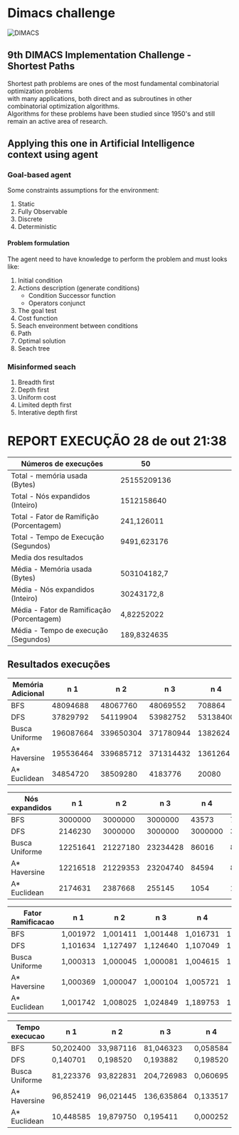 # Dimacs challenge

![DIMACS](http://www.diag.uniroma1.it/challenge9/images/dimacs_logo.gif)

## 9th DIMACS Implementation Challenge - Shortest Paths

<p>
    Shortest path problems are ones of the most fundamental combinatorial optimization problems </br>with many applications, both direct and as subroutines in other combinatorial optimization algorithms. </br>Algorithms for these problems have been studied since 1950's and still remain an active area of research. 
</p>

## Applying this one in Artificial Intelligence context using agent

### Goal-based agent

Some constraints assumptions for the environment:

1. Static
2. Fully Observable
3. Discrete
4. Deterministic

#### Problem formulation

The agent need to have knowledge to perform the problem and must looks like:

1. Initial condition
2. Actions description (generate conditions)
    - Condition Successor function
    - Operators conjunct
3. The goal test
4. Cost function
5. Seach enveironment between conditions
6. Path
7. Optimal solution
8. Seach tree

### Misinformed seach

1. Breadth first
2. Depth first
3. Uniform cost
4. Limited depth first
5. Interative depth first

# REPORT EXECUÇÃO 28 de out 21:38
| Números de execuções                       | 50          |   |   |   |   |   |   |   |   |
|--------------------------------------------|-------------|---|---|---|---|---|---|---|---|
| Total - memória usada (Bytes)              | 25155209136 |   |   |   |   |   |   |   |   |
| Total - Nós expandidos (Inteiro)           | 1512158640  |   |   |   |   |   |   |   |   |
| Total - Fator de Ramifição (Porcentagem)   | 241,126011  |   |   |   |   |   |   |   |   |
| Total - Tempo de Execução (Segundos)       | 9491,623176 |   |   |   |   |   |   |   |   |
| Media dos resultados                       |             |   |   |   |   |   |   |   |   |
| Média - Memória usada (Bytes)              | 503104182,7 |   |   |   |   |   |   |   |   |
| Média - Nós expandidos (Inteiro)           | 30243172,8  |   |   |   |   |   |   |   |   |
| Média - Fator de Ramificação (Porcentagem) | 4,82252022  |   |   |   |   |   |   |   |   |
| Média - Tempo de execução (Segundos)       | 189,8324635 |   |   |   |   |   |   |   |   |


## Resultados execuções


| Memória Adicional | n 1       | n 2       | n 3       | n 4      | n 5      | n 6       | n 7      | n 8       | n 9       | n 10      | n 11      | n 12      | n 13      | n 14      | n 15      | n 16      | n 17     | n 18      | n 19      | n 20      | n 21     | n 22      | n 23      | n 24      | n 25     | n 26     | n 27      | n 28      | n 29      | n 30     | n 31      | n 32      | n 33     | n 34      | n 35      | n 36      | n 37      | n 38      | n 39      | n 40      | n 41      | n 42      | n 43      | n 44     | n 45      | n 46     | n 47      |
|-------------------|-----------|-----------|-----------|----------|----------|-----------|----------|-----------|-----------|-----------|-----------|-----------|-----------|-----------|-----------|-----------|----------|-----------|-----------|-----------|----------|-----------|-----------|-----------|----------|----------|-----------|-----------|-----------|----------|-----------|-----------|----------|-----------|-----------|-----------|-----------|-----------|-----------|-----------|-----------|-----------|-----------|----------|-----------|----------|-----------|
| BFS               |  48094688 |  48067760 |  48069552 |   708864 | 12483712 |  48105312 | 48079920 |  48038000 |  48083248 |  48082016 |  48052352 |  48084976 |  48053360 |  48100608 |  48106672 |  48072448 | 18213504 |  48085840 |  48039744 |  48083856 | 48057216 |  48049616 |  48098320 |  48092128 | 48110976 | 19020192 |  48108256 |  48084768 |  48047136 | 31125136 |  48076864 |  48066960 | 48071392 |  48097984 |  48100992 |  48114544 |  48098912 |  48075824 |  48049200 |  48100144 |  48039280 |  48052688 |  48072432 | 48067568 |  48053664 | 35734512 |  48053360 |
| DFS               |  37829792 |  54119904 |  53982752 | 53138400 | 53377824 |  53076352 | 53163296 |  54791360 |  53109648 |  54121728 |  53038464 |  54087536 |  53808944 |  25776688 |  54116688 |  53998000 | 52058496 |  53118368 |  54671392 |  53976880 | 54468640 |  53319328 |  52258640 |  53952912 | 53328880 | 53130160 |  52794288 |  54565680 |  54751376 | 53280640 |  53099456 |  18083168 | 54296032 |  52268160 |  54119968 |  31993056 |  53334352 |  54338304 |  54112464 |  52175168 |  31005568 |  52784304 |  53145472 | 54473552 |  53222768 | 53172288 |  54034640 |
| Busca Uniforme    | 196087664 | 339650304 | 371780944 |  1382624 | 13115520 | 364900480 | 93624240 | 273148112 | 300221200 | 262863088 | 191707584 | 346783856 | 204218080 | 289831872 | 305693248 | 101461920 | 15459680 | 258092960 | 109707520 | 346462656 | 59577104 | 195723136 | 102405104 | 366301200 | 62838864 | 21858688 | 326267280 | 255768672 | 242004336 | 33190848 | 250293616 | 214049680 | 64544016 | 210571872 | 151988192 | 188695968 | 214428704 | 110176240 | 151062784 | 186210512 | 302520128 | 203320016 | 368441168 | 51972784 | 315682704 | 29864480 | 237148688 |
| A* Haversine      | 195536464 | 339685712 | 371314432 |  1361264 | 13032976 | 364921904 | 93690352 | 272521824 | 298719136 | 263032336 | 192645280 | 346930080 | 205901216 | 289393520 | 305381088 | 101546704 | 15452448 | 258229296 | 109630048 | 346174096 | 59263760 | 197119792 | 101961632 | 367972112 | 61911024 | 21725568 | 326180896 | 256758400 | 242241408 | 33136992 | 250313712 | 213729296 | 64989760 | 208375824 | 152893984 | 187952512 | 214132704 | 112647344 | 149372688 | 185386432 | 301015344 | 203098672 | 367432176 | 52217808 | 315616496 | 29621728 | 237177232 |
| A* Euclidean      |  34854720 |  38509280 |   4183776 |    20080 |  2627920 |   6420432 | 13752832 | 101152496 |  25839584 |  20106896 |  54336208 |  20129936 |  73852432 |  54528464 |   2332544 |  13589200 |  3336560 |  29003616 |  38875024 |  12767120 |  9414512 |  34228752 |   2919888 |  94429040 |  3522384 |  4137040 |  28099072 |   5263728 |  37990288 |  3305072 |  50968416 |  28049952 |  1478928 |  11281888 |  21309952 |   7386064 |  31020368 |  23882208 |  55245312 |   5939936 |  79976704 |  47684416 |  29227008 |  7202192 | 126730288 |  1512816 |  65788944 |

| Nós expandidos | n 1      | n 2      | n 3      | n 4     | n 5     | n 6      | n 7     | n 8      | n 9      | n 10     | n 11     | n 12     | n 13     | n 14     | n 15     | n 16    | n 17    | n 18     | n 19    | n 20     | n 21    | n 22     | n 23    | n 24     | n 25    | n 26    | n 27     | n 28     | n 29     | n 30    | n 31     | n 32     | n 33    | n 34     | n 35    | n 36     | n 37     | n 38    | n 39    | n 40     | n 41     | n 42     | n 43     | n 44    | n 45     | n 46    | n 47     |
|----------------|----------|----------|----------|---------|---------|----------|---------|----------|----------|----------|----------|----------|----------|----------|----------|---------|---------|----------|---------|----------|---------|----------|---------|----------|---------|---------|----------|----------|----------|---------|----------|----------|---------|----------|---------|----------|----------|---------|---------|----------|----------|----------|----------|---------|----------|---------|----------|
| BFS            |  3000000 |  3000000 |  3000000 |   43573 |  778106 |  3000000 | 3000000 |  3000000 |  3000000 |  3000000 |  3000000 |  3000000 |  3000000 |  3000000 |  3000000 | 3000000 | 1136020 |  3000000 | 3000000 |  3000000 | 3000000 |  3000000 | 3000000 |  3000000 | 3000000 | 1185691 |  3000000 |  3000000 |  3000000 | 1941842 |  3000000 |  3000000 | 3000000 |  3000000 | 3000000 |  3000000 |  3000000 | 3000000 | 3000000 |  3000000 |  3000000 |  3000000 |  3000000 | 3000000 |  3000000 | 2228579 |  3000000 |
| DFS            |  2146230 |  3000000 |  3000000 | 3000000 | 3000000 |  3000000 | 3000000 |  3000000 |  3000000 |  3000000 |  3000000 |  3000000 |  3000000 |  1416439 |  3000000 | 3000000 | 3000000 |  3000000 | 3000000 |  3000000 | 3000000 |  3000000 | 3000000 |  3000000 | 3000000 | 3000000 |  3000000 |  3000000 |  3000000 | 3000000 |  3000000 |   996310 | 3000000 |  3000000 | 3000000 |  1779646 |  3000000 | 3000000 | 3000000 |  3000000 |  1812400 |  3000000 |  3000000 | 3000000 |  3000000 | 3000000 |  3000000 |
| Busca Uniforme | 12251641 | 21227180 | 23234428 |   86016 |  818413 | 22804935 | 5847968 | 17069803 | 18761023 | 16426787 | 11977950 | 21672388 | 12760136 | 18112458 | 19104229 | 6338310 |  965536 | 16128539 | 6854352 | 21652742 | 3722552 | 12228953 | 6397882 | 22892466 | 3923618 | 1364443 | 20390775 | 15982743 | 15123152 | 2072222 | 15640487 | 13375953 | 4032458 | 13157344 | 9496868 | 11790087 | 13398453 | 6883709 | 9437539 | 11634611 | 18905366 | 12703006 | 23025134 | 3247049 | 19729168 | 1863751 | 14818616 |
| A* Haversine   | 12216518 | 21229353 | 23204740 |   84594 |  813012 | 22806124 | 5851811 | 17030189 | 18666414 | 16437106 | 12035802 | 21681376 | 12864863 | 18084656 | 19084803 | 6343073 |  964995 | 16136619 | 6849074 | 21634585 | 3702882 | 12315675 | 6370015 | 22996930 | 3865357 | 1355745 | 20385443 | 16044100 | 15137617 | 2068742 | 15641437 | 13355570 | 4060047 | 13019754 | 9552878 | 11742465 | 13379572 | 7037301 | 9331304 | 11582121 | 18810621 | 12688759 | 22960799 | 3262328 | 19724983 | 1847794 | 14820305 |
| A* Euclidean   |  2174631 |  2387668 |   255145 |    1054 |  163308 |   394248 |  856868 |  6308555 |  1611527 |  1243633 |  3391599 |  1240674 |  4611597 |  3403317 |   137766 |  847711 |  207922 |  1809727 | 2426533 |   790179 |  586055 |  2134003 |  180434 |  5896690 |  217319 |  257352 |  1750899 |   321687 |  2369789 |  205488 |  3181699 |  1749015 |   88852 |   703346 | 1329188 |   454718 |  1934876 | 1490381 | 3450003 |   365556 |  4985147 |  2975861 |  1822635 |  448625 |  7915993 |   92754 |  4108287 |

| Fator Ramificacao | n 1      | n 2      | n 3      | n 4      | n 5      | n 6      | n 7      | n 8      | n 9      | n 10     | n 11     | n 12     | n 13     | n 14     | n 15     | n 16     | n 17     | n 18     | n 19     | n 20     | n 21     | n 22     | n 23     | n 24     | n 25     | n 26     | n 27     | n 28     | n 29     | n 30     | n 31     | n 32     | n 33     | n 34     | n 35     | n 36     | n 37     | n 38     | n 39     | n 40     | n 41     | n 42     | n 43     | n 44     | n 45     | n 46     | n 47     |
|-------------------|----------|----------|----------|----------|----------|----------|----------|----------|----------|----------|----------|----------|----------|----------|----------|----------|----------|----------|----------|----------|----------|----------|----------|----------|----------|----------|----------|----------|----------|----------|----------|----------|----------|----------|----------|----------|----------|----------|----------|----------|----------|----------|----------|----------|----------|----------|----------|
| BFS               | 1,001972 | 1,001411 | 1,001448 | 1,016731 | 1,002730 | 1,002193 | 1,001664 | 1,000791 | 1,001734 | 1,001708 | 1,001090 | 1,001770 | 1,001111 | 1,002095 | 1,002222 | 1,001509 | 1,002044 | 1,001788 | 1,000827 | 1,001746 | 1,001191 | 1,001033 | 1,002048 | 1,001919 | 1,002311 | 1,002588 | 1,002255 | 1,001765 | 1,000981 | 1,001791 | 1,001601 | 1,001394 | 1,001487 | 1,002041 | 1,002103 | 1,002386 | 1,002060 | 1,001579 | 1,001024 | 1,002086 | 1,000818 | 1,001097 | 1,001508 | 1,001407 | 1,001117 | 1,002166 | 1,001111 |
| DFS               | 1,101634 | 1,127497 | 1,124640 | 1,107049 | 1,112037 | 1,105757 | 1,107568 | 1,141486 | 1,106450 | 1,127535 | 1,104967 | 1,126823 | 1,121019 | 1,137388 | 1,127430 | 1,124958 | 1,084551 | 1,106632 | 1,138987 | 1,124518 | 1,134763 | 1,110819 | 1,088721 | 1,124018 | 1,111018 | 1,106878 | 1,099880 | 1,136784 | 1,140653 | 1,110013 | 1,106238 | 1,134382 | 1,131167 | 1,088919 | 1,127499 | 1,123574 | 1,111132 | 1,132047 | 1,127342 | 1,086982 | 1,069215 | 1,099672 | 1,107197 | 1,134865 | 1,108807 | 1,107755 | 1,125721 |
| Busca Uniforme    | 1,000313 | 1,000045 | 1,000081 | 1,004615 | 1,001596 | 1,000059 | 1,000606 | 1,000114 | 1,000149 | 1,000131 | 1,000315 | 1,000074 | 1,000274 | 1,000112 | 1,000084 | 1,000483 | 1,000718 | 1,000141 | 1,000345 | 1,000054 | 1,000273 | 1,000306 | 1,000381 | 1,000059 | 1,000971 | 1,001264 | 1,000046 | 1,000175 | 1,000140 | 1,001064 | 1,000183 | 1,000161 | 1,000382 | 1,000258 | 1,000252 | 1,000289 | 1,000249 | 1,000335 | 1,000412 | 1,000305 | 1,000113 | 1,000354 | 1,000106 | 1,000385 | 1,000051 | 1,001491 | 1,000214 |
| A* Haversine      | 1,000369 | 1,000047 | 1,000104 | 1,005721 | 1,001904 | 1,000066 | 1,000655 | 1,000142 | 1,000189 | 1,000147 | 1,000376 | 1,000081 | 1,000308 | 1,000135 | 1,000079 | 1,000567 | 1,000810 | 1,000168 | 1,000409 | 1,000060 | 1,000298 | 1,000350 | 1,000406 | 1,000058 | 1,001056 | 1,001550 | 1,000042 | 1,000206 | 1,000163 | 1,001121 | 1,000203 | 1,000188 | 1,000446 | 1,000287 | 1,000314 | 1,000389 | 1,000278 | 1,000449 | 1,000481 | 1,000391 | 1,000151 | 1,000387 | 1,000162 | 1,000394 | 1,000053 | 1,001928 | 1,000221 |
| A* Euclidean      | 1,001742 | 1,008025 | 1,024849 | 1,189753 | 1,005732 | 1,017826 | 1,003131 | 1,002136 | 1,002138 | 1,010491 | 1,001301 | 1,014062 | 1,000906 | 1,001384 | 1,058193 | 1,001903 | 1,002943 | 1,001657 | 1,001300 | 1,009827 | 1,004012 | 1,002480 | 1,011406 | 1,000869 | 1,013018 | 1,004710 | 1,003022 | 1,022677 | 1,001942 | 1,005246 | 1,001203 | 1,002348 | 1,040292 | 1,002518 | 1,002019 | 1,015196 | 1,002014 | 1,001514 | 1,000820 | 1,015563 | 1,002687 | 1,001483 | 1,002223 | 1,003368 | 1,000587 | 1,019363 | 1,000857 |

| Tempo execucao | n 1       | n 2       | n 3        | n 4      | n 5      | n 6        | n 7       | n 8        | n 9        | n 10      | n 11      | n 12      | n 13      | n 14       | n 15       | n 16      | n 17     | n 18      | n 19      | n 20       | n 21      | n 22      | n 23      | n 24       | n 25      | n 26      | n 27       | n 28       | n 29      | n 30      | n 31       | n 32      | n 33      | n 34       | n 35      | n 36      | n 37       | n 38      | n 39      | n 40       | n 41       | n 42      | n 43       | n 44      | n 45      | n 46      | n 47      |
|----------------|-----------|-----------|------------|----------|----------|------------|-----------|------------|------------|-----------|-----------|-----------|-----------|------------|------------|-----------|----------|-----------|-----------|------------|-----------|-----------|-----------|------------|-----------|-----------|------------|------------|-----------|-----------|------------|-----------|-----------|------------|-----------|-----------|------------|-----------|-----------|------------|------------|-----------|------------|-----------|-----------|-----------|-----------|
| BFS            | 50,202400 | 33,987116 |  81,046323 | 0,058584 | 3,728093 |  50,335731 | 35,881119 |  23,209099 |  97,014514 | 34,617446 | 31,153358 | 32,138662 | 34,821333 |  43,297751 |  55,441700 | 32,659383 | 6,899140 | 35,634428 | 29,961593 |  47,527029 | 49,916048 | 31,989096 | 36,250504 |  67,536252 | 51,516250 | 17,659801 |  68,108380 |  55,639504 | 30,591458 | 22,877253 |  53,460967 | 37,322051 | 28,798699 |  73,159432 | 66,262036 | 77,324223 |  58,869621 | 33,348114 | 33,025188 | 110,414321 |  24,881136 | 31,794137 |  41,816971 | 40,409277 | 26,483575 | 30,421547 | 23,439998 |
| DFS            |  0,140701 |  0,198520 |   0,193882 | 0,198520 | 0,202392 |   0,192145 |  0,207888 |   0,196502 |   0,187960 |  0,194133 |  0,192059 |  0,184030 |  0,195724 |   0,092153 |   0,193418 |  0,191736 | 0,192359 |  0,190736 |  0,202491 |   0,193236 |  0,195915 |  0,192919 |  0,192520 |   0,194671 |  0,192921 |  0,191117 |   0,192171 |   0,197499 |  0,195949 |  0,188130 |   0,194169 |  0,064902 |  0,193835 |   0,194244 |  0,198004 |  0,113798 |   0,196715 |  0,194573 |  0,194043 |   0,188875 |   0,113379 |  0,186854 |   0,187697 |  0,190798 |  0,187990 |  0,189494 |  0,189199 |
| Busca Uniforme | 81,223376 | 93,822831 | 204,726983 | 0,060695 | 1,058338 | 136,802960 | 24,024000 |  64,151058 | 182,958208 | 83,934405 | 54,266500 | 80,658493 | 83,098319 | 112,628552 | 110,373744 | 24,931610 | 0,943816 | 85,032275 | 15,487999 | 124,987776 | 11,577315 | 60,658164 | 25,890163 | 188,781797 | 21,680358 |  3,925697 | 175,469523 | 121,066430 | 73,365710 |  7,257601 | 110,331345 | 59,508031 | 10,509537 | 116,801286 | 72,173737 | 69,989334 | 113,306115 | 26,322878 | 50,311044 | 130,564463 |  57,755206 | 62,464251 | 146,455393 | 10,611578 | 89,842553 |  6,022900 | 70,502789 |
| A* Haversine   | 96,852419 | 96,021445 | 136,635864 | 0,133517 | 1,601845 | 143,953708 | 29,631017 |  60,226904 | 166,360356 | 74,863960 | 57,580763 | 83,561002 | 61,048185 | 126,122141 |  99,070752 | 25,286378 | 1,737628 | 87,197448 | 20,187770 | 102,838331 | 13,453794 | 56,696916 | 30,560312 | 143,251044 | 21,841352 |  5,006686 | 160,571848 | 117,396289 | 53,654805 |  7,759587 |  90,855014 | 70,786260 | 12,067276 | 120,650342 | 66,335386 | 86,030418 | 114,347523 | 29,741868 | 34,313886 | 117,896344 |  67,210588 | 71,969710 | 150,707556 | 11,627930 | 93,358606 |  7,579137 | 77,201394 |
| A* Euclidean   | 10,448585 | 19,879750 |   0,195411 | 0,000252 | 0,143536 |   0,334213 |  2,255694 | 168,495408 |   4,181114 |  8,646924 | 16,979748 |  2,677435 | 20,900802 |  25,635868 |   0,056442 |  2,260643 | 0,125708 |  4,057092 | 13,421564 |   1,671677 |  1,394241 |  8,832763 |  0,204542 |  49,037776 |  0,381101 |  0,442600 |  12,030735 |   0,951950 | 14,386106 |  0,267355 |  17,633217 | 11,622650 |  0,090266 |   1,724978 |  6,617612 |  0,990854 |  14,659715 |  5,300307 | 11,633073 |   1,826870 | 177,855587 | 15,112927 |   7,534613 |  0,796298 | 55,593191 |  0,086776 | 18,563160 |
